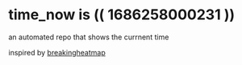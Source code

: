 # time_now is (( 1686258000231 ))

an automated repo that shows the currnent time

inspired by [breakingheatmap](https://github.com/breakingheatmap/breakingheatmap)
